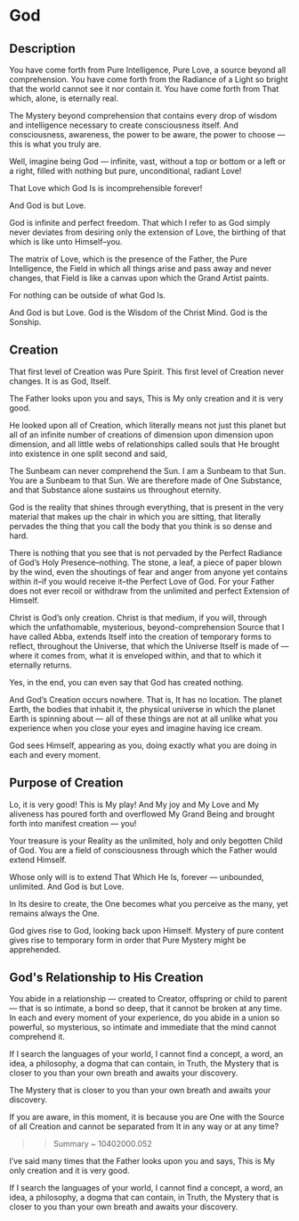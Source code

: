 # God

## Description

You have come forth from Pure Intelligence, Pure Love, a source beyond all
comprehension. You have come forth from the Radiance of a Light so bright that
the world cannot see it nor contain it. You have come forth from That which,
alone, is eternally real.

The Mystery beyond comprehension that contains every drop of wisdom and
intelligence necessary to create consciousness itself. And consciousness,
awareness, the power to be aware, the power to choose — this is what you truly
are.

Well, imagine being God — infinite, vast, without a top or bottom or a left or
a right, filled with nothing but pure, unconditional, radiant Love!

That Love which God Is is incomprehensible forever! 

And God is but Love.

God is infinite and perfect freedom. That which I refer to as God simply never
deviates from desiring only the extension of Love, the birthing of that which
is like unto Himself–you.

The matrix of Love, which is the presence of the Father, the Pure Intelligence,
the Field in which all things arise and pass away and never changes, that
Field is like a canvas upon which the Grand Artist paints.

For nothing can be outside of what God Is.

And God is but Love. God is the Wisdom of the Christ Mind. God is the Sonship.

## Creation

That first level of Creation was Pure Spirit. This first level of Creation
never changes. It is as God, Itself.

The Father looks upon you and says, This is My only creation and it is very
good.

He looked upon all of Creation, which literally means
not just this planet but all of an infinite number of creations of dimension
upon dimension upon dimension, and all little webs of relationships called
souls that He brought into existence in one split second and said,

The Sunbeam can never comprehend the Sun. I am a Sunbeam to that Sun. You are a
Sunbeam to that Sun.  We are therefore made of One Substance, and that
Substance alone sustains us throughout eternity.

God is the reality that shines through everything, that is present in the very
material that makes up the chair in which you are sitting, that literally
pervades the thing that you call the body that you think is so dense and hard.

There is nothing that you see that is not pervaded by the Perfect
Radiance of God’s Holy Presence–nothing. The stone, a leaf, a piece of paper
blown by the wind, even the shoutings of fear and anger from anyone yet
contains within it–if you would receive it–the Perfect Love of God. For your
Father does not ever recoil or withdraw from the unlimited and perfect
Extension of Himself. 

Christ is God’s only creation. Christ is that medium, if you will, through
which the unfathomable, mysterious, beyond-comprehension Source that I have
called Abba, extends Itself into the creation of temporary forms to reflect,
throughout the Universe, that which the Universe Itself is made of — where it
comes from, what it is enveloped within, and that to which it eternally
returns.

Yes, in the end, you can even say that God has created nothing.

And God’s Creation occurs nowhere. That is, It has no location. The planet
Earth, the bodies that inhabit it, the physical universe in which the planet
Earth is spinning about — all of these things are not at all unlike what you
experience when you close your eyes and imagine having ice cream.

God sees Himself, appearing as you, doing exactly what you are doing in each
and every moment.

## Purpose of Creation

Lo, it is very good! This is My play! And My joy and My Love and My aliveness
has poured forth and overflowed My Grand Being and brought forth into manifest
creation — you!

Your treasure is your Reality as the unlimited, holy and only begotten Child of
God. You are a field of consciousness through which the Father would extend
Himself.

Whose only will is to extend That Which He Is, forever — unbounded, unlimited.
And God is but Love.

In Its desire to create, the One becomes what you perceive as the many, yet
remains always the One.

God gives rise to God, looking back upon Himself. Mystery of pure content gives
rise to temporary form in order that Pure Mystery might be apprehended.

## God's Relationship to His Creation

You abide in a relationship — created to Creator, offspring or child to parent
— that is so intimate, a bond so deep, that it cannot be broken at any time. In
each and every moment of your experience, do you abide in a union so powerful,
so mysterious, so intimate and immediate that the mind cannot comprehend it.

If I search the languages of your world, I cannot find a concept, a word, an
idea, a philosophy, a dogma that can contain, in Truth, the Mystery that is
closer to you than your own breath and awaits your discovery.

The Mystery that is closer to you than your own breath and awaits your discovery.

If you are aware, in this moment, it is because you are One with the Source of
all Creation and cannot be separated from It in any way or at any time?

>> Summary ~ 10402000.052

I’ve said many times that the Father looks upon you and says, This is My only
creation and it is very good.

If I search the languages of your world, I cannot find a concept, a word, an
idea, a philosophy, a dogma that can contain, in Truth, the Mystery that is
closer to you than your own breath and awaits your discovery.


